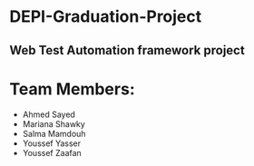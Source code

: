 # DEPI-Graduation-Project
Web Test Automation framework project 
---
# Team Members:
- Ahmed Sayed
- Mariana Shawky
- Salma Mamdouh
- Youssef Yasser
- Youssef Zaafan
